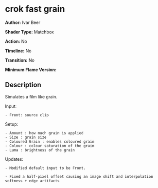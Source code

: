 # crok fast grain

**Author:** Ivar Beer

**Shader Type:** Matchbox

**Action:** No

**Timeline:** No

**Transition:** No

**Minimum Flame Version:** 


## Description
Simulates a film like grain.

Input:

    - Front: source clip

Setup:

    - Amount : how much grain is applied
    - Size : grain size
    - Coloured Grain : enables coloured grain
    - Colour : colour saturation of the grain
    - Luma : brightness of the grain

Updates:

    - Modified default input to be Front.

    - Fixed a half-pixel offset causing an image shift and interpolation softness + edge artifacts
